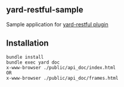 ## yard-restful-sample

Sample application for [yard-restful plugin](http://kraft001.github.com/yard-restful)

## Installation

  ```
  bundle install
  bundle exec yard doc
  x-www-browser ./public/api_doc/index.html
  OR
  x-www-browser ./public/api_doc/frames.html
  ```

